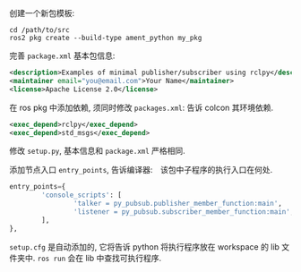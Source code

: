 创建一个新包模板:
```shell
cd /path/to/src
ros2 pkg create --build-type ament_python my_pkg
```

完善 `package.xml` 基本包信息:

```xml
<description>Examples of minimal publisher/subscriber using rclpy</description>
<maintainer email="you@email.com">Your Name</maintainer>
<license>Apache License 2.0</license>
```

在 ros pkg 中添加依赖, 须同时修改 `packages.xml`: 告诉 colcon 其环境依赖.

```xml
<exec_depend>rclpy</exec_depend>
<exec_depend>std_msgs</exec_depend>
```

修改 `setup.py`, 基本信息和 `package.xml` 严格相同. 

添加节点入口 `entry_points`, 告诉编译器:　该包中子程序的执行入口在何处.

```python
entry_points={
        'console_scripts': [
                'talker = py_pubsub.publisher_member_function:main',
                'listener = py_pubsub.subscriber_member_function:main',
        ],
},
```

`setup.cfg` 是自动添加的, 它将告诉 python 将执行程序放在 workspace 的 lib 文件夹中. `ros run` 会在 lib 中查找可执行程序.